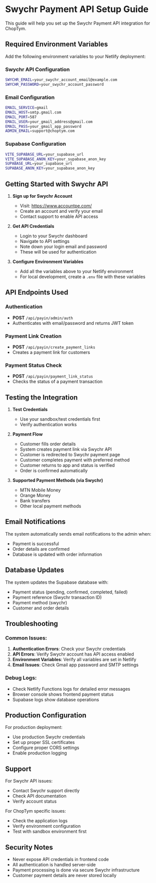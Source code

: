 # Swychr Payment API Setup Guide

This guide will help you set up the Swychr Payment API integration for ChopTym.

## Required Environment Variables

Add the following environment variables to your Netlify deployment:

### Swychr API Configuration
```bash
SWYCHR_EMAIL=your_swychr_account_email@example.com
SWYCHR_PASSWORD=your_swychr_account_password
```

### Email Configuration
```bash
EMAIL_SERVICE=gmail
EMAIL_HOST=smtp.gmail.com
EMAIL_PORT=587
EMAIL_USER=your_gmail_address@gmail.com
EMAIL_PASS=your_gmail_app_password
ADMIN_EMAIL=support@choptym.com
```

### Supabase Configuration
```bash
VITE_SUPABASE_URL=your_supabase_url
VITE_SUPABASE_ANON_KEY=your_supabase_anon_key
SUPABASE_URL=your_supabase_url
SUPABASE_ANON_KEY=your_supabase_anon_key
```

## Getting Started with Swychr API

1. **Sign up for Swychr Account**
   - Visit: https://www.accountpe.com/
   - Create an account and verify your email
   - Contact support to enable API access

2. **Get API Credentials**
   - Login to your Swychr dashboard
   - Navigate to API settings
   - Note down your login email and password
   - These will be used for authentication

3. **Configure Environment Variables**
   - Add all the variables above to your Netlify environment
   - For local development, create a `.env` file with these variables

## API Endpoints Used

### Authentication
- **POST** `/api/payin/admin/auth`
- Authenticates with email/password and returns JWT token

### Payment Link Creation
- **POST** `/api/payin/create_payment_links`
- Creates a payment link for customers

### Payment Status Check
- **POST** `/api/payin/payment_link_status`
- Checks the status of a payment transaction

## Testing the Integration

1. **Test Credentials**
   - Use your sandbox/test credentials first
   - Verify authentication works

2. **Payment Flow**
   - Customer fills order details
   - System creates payment link via Swychr API
   - Customer is redirected to Swychr payment page
   - Customer completes payment with preferred method
   - Customer returns to app and status is verified
   - Order is confirmed automatically

3. **Supported Payment Methods (via Swychr)**
   - MTN Mobile Money
   - Orange Money
   - Bank transfers
   - Other local payment methods

## Email Notifications

The system automatically sends email notifications to the admin when:
- Payment is successful
- Order details are confirmed
- Database is updated with order information

## Database Updates

The system updates the Supabase database with:
- Payment status (pending, confirmed, completed, failed)
- Payment reference (Swychr transaction ID)
- Payment method (swychr)
- Customer and order details

## Troubleshooting

### Common Issues:
1. **Authentication Errors**: Check your Swychr credentials
2. **API Errors**: Verify Swychr account has API access enabled
3. **Environment Variables**: Verify all variables are set in Netlify
4. **Email Issues**: Check Gmail app password and SMTP settings

### Debug Logs:
- Check Netlify Functions logs for detailed error messages
- Browser console shows frontend payment status
- Supabase logs show database operations

## Production Configuration

For production deployment:
- Use production Swychr credentials
- Set up proper SSL certificates
- Configure proper CORS settings
- Enable production logging

## Support

For Swychr API issues:
- Contact Swychr support directly
- Check API documentation
- Verify account status

For ChopTym specific issues:
- Check the application logs
- Verify environment configuration
- Test with sandbox environment first

## Security Notes

- Never expose API credentials in frontend code
- All authentication is handled server-side
- Payment processing is done via secure Swychr infrastructure
- Customer payment details are never stored locally
